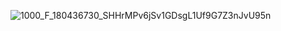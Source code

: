 ![1000_F_180436730_SHHrMPv6jSv1GDsgL1Uf9G7Z3nJvU95n](https://user-images.githubusercontent.com/9536807/225309106-07293afb-043f-4854-9071-386b6399cfa8.jpg)
